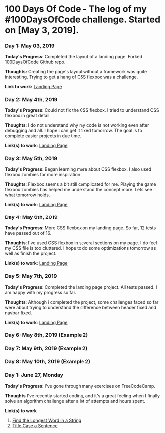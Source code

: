 # 100 Days Of Code - The log of my #100DaysOfCode challenge. Started on [May 3, 2019].

### Day 1: May 03, 2019 

**Today's Progress**: Completed the layout of a landing page. Forked 100DaysOfCode Github repo.

**Thoughts:** Creating the page's layout without a framework was quite interesting. Trying to get a hang of CSS flexbox was a challenge.

**Link to work:** [Landing Page](https://bit.ly/2VMb3Sm)

### Day 2: May 4th, 2019 

**Today's Progress**: Could not fix the CSS flexbox. I tried to understand CSS flexbox in great detail

**Thoughts**: I do not understand why my code is not working even after debugging and all. I hope i can get it fixed tomorrow. The goal is to complete easier projects in due time.

**Link(s) to work**: [Landing Page](https://bit.ly/2VMb3Sm)

### Day 3: May 5th, 2019
**Today's Progress**: Began learning more about CSS flexbox. I also used flexbox zombies for more inspiration.

**Thoughts**: Flexbox seems a bit still complicated for me. Playing the game flexbox zombies has helped me understand the concept more. Lets see what tomorrow holds.

**Link(s) to work**: [Landing Page](https://bit.ly/2VMb3Sm)

### Day 4: May 6th, 2019 
**Today's Progress**: More CSS flexbox on my landing page. So far, 12 tests have passed out of 16.

**Thoughts**: I've used CSS flexbox in several sections on my page. I do feel my CSS file is too cluttered. I hope to do some optimizations tomorrow as well as finish the project.

**Link(s) to work**: [Landing Page](https://bit.ly/2VMb3Sm)

### Day 5: May 7th, 2019 
**Today's Progress**: Completed the landing page project. All tests passed. I am happy with my progress so far.

**Thoughts**: Although i completed the project, some challenges faced so far were about trying to understand the difference between header fixed and navbar fixed.

**Link(s) to work**: [Landing Page](https://bit.ly/2VMb3Sm)

### Day 6: May 8th, 2019 (Example 2)
### Day 7: May 9th, 2019 (Example 2)
### Day 8: May 10th, 2019 (Example 2)

### Day 1: June 27, Monday

**Today's Progress**: I've gone through many exercises on FreeCodeCamp.

**Thoughts** I've recently started coding, and it's a great feeling when I finally solve an algorithm challenge after a lot of attempts and hours spent.

**Link(s) to work**
1. [Find the Longest Word in a String](https://www.freecodecamp.com/challenges/find-the-longest-word-in-a-string)
2. [Title Case a Sentence](https://www.freecodecamp.com/challenges/title-case-a-sentence)
